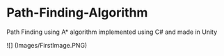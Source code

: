 # Path-Finding-Algorithm
Path Finding using A* algorithm implemented using C# and made in Unity 

![] (Images/FirstImage.PNG)
